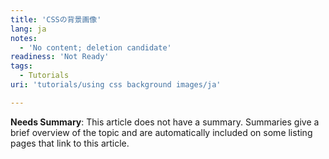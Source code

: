 ```yaml
---
title: 'CSSの背景画像'
lang: ja
notes:
  - 'No content; deletion candidate'
readiness: 'Not Ready'
tags:
  - Tutorials
uri: 'tutorials/using css background images/ja'

---
```

**Needs Summary**: This article does not have a summary. Summaries give a brief overview of the topic and are automatically included on some listing pages that link to this article.

